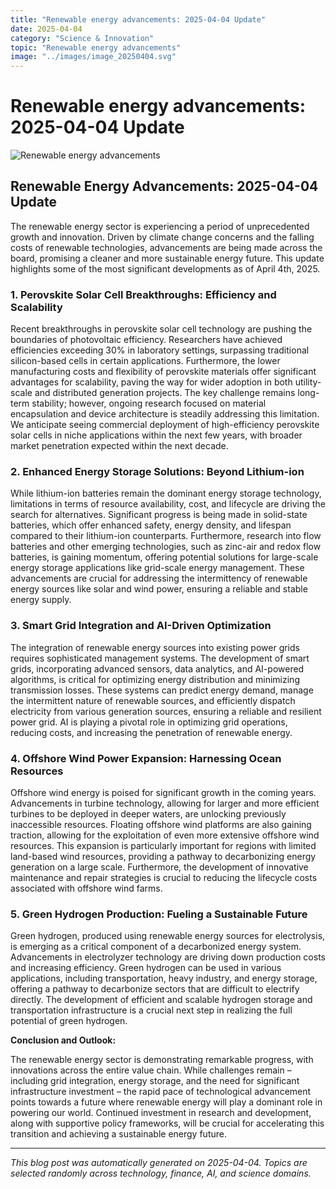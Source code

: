 ```yaml
---
title: "Renewable energy advancements: 2025-04-04 Update"
date: 2025-04-04
category: "Science & Innovation"
topic: "Renewable energy advancements"
image: "../images/image_20250404.svg"
---
```


# Renewable energy advancements: 2025-04-04 Update

![Renewable energy advancements](../images/image_20250404.svg)

## Renewable Energy Advancements: 2025-04-04 Update

The renewable energy sector is experiencing a period of unprecedented growth and innovation.  Driven by climate change concerns and the falling costs of renewable technologies, advancements are being made across the board, promising a cleaner and more sustainable energy future. This update highlights some of the most significant developments as of April 4th, 2025.

### 1. Perovskite Solar Cell Breakthroughs: Efficiency and Scalability

Recent breakthroughs in perovskite solar cell technology are pushing the boundaries of photovoltaic efficiency.  Researchers have achieved efficiencies exceeding 30% in laboratory settings, surpassing traditional silicon-based cells in certain applications.  Furthermore, the lower manufacturing costs and flexibility of perovskite materials offer significant advantages for scalability, paving the way for wider adoption in both utility-scale and distributed generation projects.  The key challenge remains long-term stability; however, ongoing research focused on material encapsulation and device architecture is steadily addressing this limitation.  We anticipate seeing commercial deployment of high-efficiency perovskite solar cells in niche applications within the next few years, with broader market penetration expected within the next decade.

### 2. Enhanced Energy Storage Solutions: Beyond Lithium-ion

While lithium-ion batteries remain the dominant energy storage technology, limitations in terms of resource availability, cost, and lifecycle are driving the search for alternatives.  Significant progress is being made in solid-state batteries, which offer enhanced safety, energy density, and lifespan compared to their lithium-ion counterparts.  Furthermore, research into flow batteries and other emerging technologies, such as zinc-air and redox flow batteries, is gaining momentum, offering potential solutions for large-scale energy storage applications like grid-scale energy management.  These advancements are crucial for addressing the intermittency of renewable energy sources like solar and wind power, ensuring a reliable and stable energy supply.

### 3. Smart Grid Integration and AI-Driven Optimization

The integration of renewable energy sources into existing power grids requires sophisticated management systems.  The development of smart grids, incorporating advanced sensors, data analytics, and AI-powered algorithms, is critical for optimizing energy distribution and minimizing transmission losses.  These systems can predict energy demand, manage the intermittent nature of renewable sources, and efficiently dispatch electricity from various generation sources, ensuring a reliable and resilient power grid.  AI is playing a pivotal role in optimizing grid operations, reducing costs, and increasing the penetration of renewable energy.

### 4. Offshore Wind Power Expansion: Harnessing Ocean Resources

Offshore wind energy is poised for significant growth in the coming years.  Advancements in turbine technology, allowing for larger and more efficient turbines to be deployed in deeper waters, are unlocking previously inaccessible resources.  Floating offshore wind platforms are also gaining traction, allowing for the exploitation of even more extensive offshore wind resources.  This expansion is particularly important for regions with limited land-based wind resources, providing a pathway to decarbonizing energy generation on a large scale.  Furthermore, the development of innovative maintenance and repair strategies is crucial to reducing the lifecycle costs associated with offshore wind farms.


### 5.  Green Hydrogen Production: Fueling a Sustainable Future

Green hydrogen, produced using renewable energy sources for electrolysis, is emerging as a critical component of a decarbonized energy system.  Advancements in electrolyzer technology are driving down production costs and increasing efficiency.  Green hydrogen can be used in various applications, including transportation, heavy industry, and energy storage, offering a pathway to decarbonize sectors that are difficult to electrify directly.   The development of efficient and scalable hydrogen storage and transportation infrastructure is a crucial next step in realizing the full potential of green hydrogen.


**Conclusion and Outlook:**

The renewable energy sector is demonstrating remarkable progress, with innovations across the entire value chain.  While challenges remain – including grid integration, energy storage, and the need for significant infrastructure investment – the rapid pace of technological advancement points towards a future where renewable energy will play a dominant role in powering our world.  Continued investment in research and development, along with supportive policy frameworks, will be crucial for accelerating this transition and achieving a sustainable energy future.


---
*This blog post was automatically generated on 2025-04-04. Topics are selected randomly across technology, finance, AI, and science domains.*

